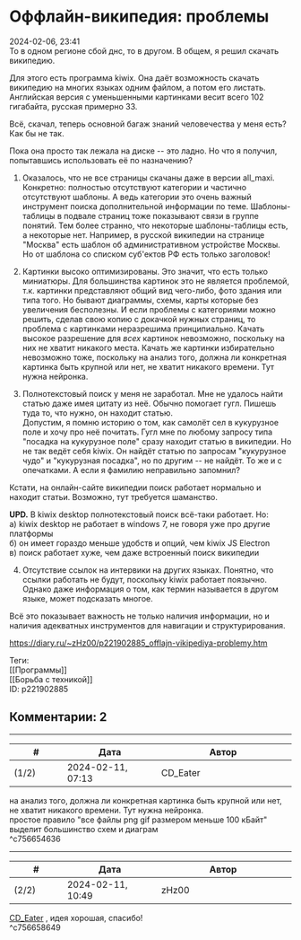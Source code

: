 Оффлайн-википедия: проблемы
===========================

  
2024-02-06, 23:41  
 То в одном регионе сбой днс, то в другом. В общем, я решил скачать википедию.   
   
 Для этого есть программа kiwix. Она даёт возможность скачать википедию на многих языках одним файлом, а потом его листать. Английская версия с уменьшенными картинками весит всего 102 гигабайта, русская примерно 33.   
   
 Всё, скачал, теперь основной багаж знаний человечества у меня есть? Как бы не так.   
   
 Пока она просто так лежала на диске -- это ладно. Но что я получил, попытавшись использовать её по назначению?   
   
 1. Оказалось, что не все страницы скачаны даже в версии all\_maxi. Конкретно: полностью отсутствуют категории и частично отсутствуют шаблоны. А ведь категории это очень важный инструмент поиска дополнительной информации по теме. Шаблоны-таблицы в подвале страниц тоже показывают связи в группе понятий. Тем более странно, что некоторые шаблоны-таблицы есть, а некоторые нет. Например, в русской википедии на странице "Москва" есть шаблон об административном устройстве Москвы. Но от шаблона со списком суб'ектов РФ есть только заголовок!   
   
 2. Картинки высоко оптимизированы. Это значит, что есть только миниатюры. Для большинства картинок это не является проблемой, т.к. картинки представляют общий вид чего-либо, фото здания или типа того. Но бывают диаграммы, схемы, карты которые без увеличения бесполезны. И если проблемы с категориями можно решить, сделав свою копию с докачкой нужных страниц, то проблема с картинками неразрешима принципиально. Качать высокое разрешение для  *всех*  картинок невозможно, поскольку на них не хватит никакого места. Качать же картинки избирательно невозможно тоже, поскольку на анализ того, должна ли конкретная картинка быть крупной или нет, не хватит никакого времени. Тут нужна нейронка.   
   
 3. Полнотекстовый поиск у меня не заработал. Мне не удалось найти статью даже имея цитату из неё. Обычно помогает гугл. Пишешь туда то, что нужно, он находит статью.   
 Допустим, я помню историю о том, как самолёт сел в кукурузное поле и хочу про неё почитать. Гугл мне по любому запросу типа "посадка на кукурузное поле" сразу находит статью в википедии. Но не так ведёт себя kiwix. Он найдёт статью по запросам "кукурузное чудо" и "кукурузная посадка", но по другим -- не найдёт. То же и с опечатками. А если я фамилию неправильно запомнил?   
   
 Кстати, на онлайн-сайте википедии поиск работает нормально и находит статьи. Возможно, тут требуется шаманство.   
   
  **UPD.**  В kiwix desktop полнотекстовый поиск всё-таки работает. Но:   
 а) kiwix desktop не работает в windows 7, не говоря уже про другие платформы   
 б) он имеет гораздо меньше удобств и опций, чем kiwix JS Electron   
 в) поиск работает хуже, чем даже встроенный поиск википедии   
   
 4. Отсутствие ссылок на интервики на других языках. Понятно, что ссылки работать не будут, поскольку kiwix работает поязычно. Однако даже информация о том, как термин называется в другом языке, может подсказать многое.   
   
 Всё это показывает важность не только наличия информации, но и наличия адекватных инструментов для навигации и структурирования.   
  
<https://diary.ru/~zHz00/p221902885_offlajn-vikipediya-problemy.htm>  
  
Теги:  
[[Программы]]  
[[Борьба с техникой]]  
ID: p221902885  


Комментарии: 2
--------------

  


---



|         #         |              Дата              |                     Автор                     |           ID           |
| --- | --- | --- | --- |
| (1/2) | 2024-02-11, 07:13 | CD\_Eater | c756654636 |

  
  на анализ того, должна ли конкретная картинка быть крупной или нет, не хватит никакого времени. Тут нужна нейронка.    
 простое правило "все файлы png gif размером меньше 100 кБайт" выделит большинство схем и диаграм   
 ^c756654636

---



|         #         |              Дата              |                     Автор                     |           ID           |
| --- | --- | --- | --- |
| (2/2) | 2024-02-11, 10:49 | zHz00 | c756658649 |

  
  [CD\_Eater](https://cd-eater.diary.ru "Записки ДискоЕда")  , идея хорошая, спасибо!   
 ^c756658649